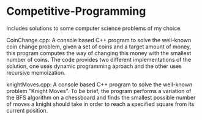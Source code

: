 # Competitive-Programming
Includes solutions to some computer science problems of my choice.

CoinChange.cpp: A console based C++ program to solve the well-known coin change problem, given a set of coins and a target amount of money, this program computes the way of changing this money with the smallest number of coins. The code provides two different implementations of the solution, one uses dynamic programming aproach and the other uses recursive memoization.

knightMoves.cpp: A console based C++ program to solve the well-known problem "Knight Moves". To be brief, the program performs a variation of the BFS algorithm on a chessboard and finds the smallest possible number of moves a knight should take in order to reach a specified square from its current position.
